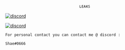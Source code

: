 <p align="center">
    ʟᴇᴀᴋꜱ
</p>

[![discord](https://img.shields.io/badge/Discord-Legend-8080c0)](https://discord.gg/mvyBt5GkJX)

[![discord](https://img.shields.io/badge/Discord-Skeethook-8080c0)](https://discord.gg/V6XBC3Z2yD)

    For personal contact you can contact me @ discord : 
    
    Shae#0666 
